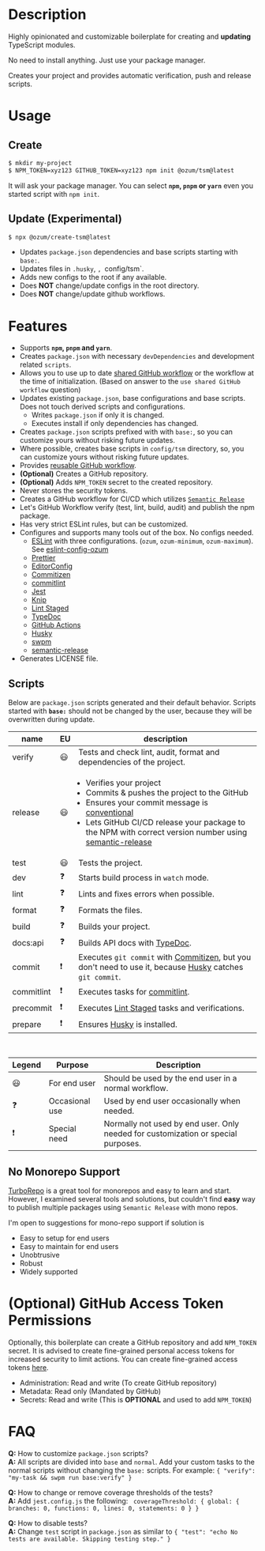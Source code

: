 # Description

Highly opinionated and customizable boilerplate for creating and **updating** TypeScript modules.

No need to install anything. Just use your package manager.

Creates your project and provides automatic verification, push and release scripts.

# Usage

## Create

```sh
$ mkdir my-project
$ NPM_TOKEN=xyz123 GITHUB_TOKEN=xyz123 npm init @ozum/tsm@latest
```

It will ask your package manager. You can select **`npm`, `pnpm` or `yarn`** even you started script with `npm init`.

## Update (Experimental)

```sh
$ npx @ozum/create-tsm@latest
```

- Updates `package.json` dependencies and base scripts starting with `base:`.
- Updates files in `.husky`, `, `config/tsm`.
- Adds new configs to the root if any available.
- Does **NOT** change/update configs in the root directory.
- Does **NOT** change/update github workflows.

# Features

- Supports **`npm`, `pnpm` and `yarn`**.
- Creates `package.json` with necessary `devDependencies` and development related `scripts`.
- Allows you to use up to date [shared GitHub workflow](https://github.com/ozum/create-tsm/blob/main/.github/workflows/base-build-and-test.yml) or the workflow at the time of initialization. (Based on answer to the `use shared GitHub workflow` question)
- Updates existing `package.json`, base configurations and base scripts. Does not touch derived scripts and configurations.
  - Writes `package.json` if only it is changed.
  - Executes install if only dependencies has changed.
- Creates `package.json` scripts prefixed with with `base:`, so you can customize yours without risking future updates.
- Where possible, creates base scripts in `config/tsm` directory, so, you can customize yours without risking future updates.
- Provides [reusable GitHub workflow](https://docs.github.com/en/actions/using-workflows/reusing-workflows).
- **(Optional)** Creates a GitHub repository.
- **(Optional)** Adds `NPM_TOKEN` secret to the created repository.
- Never stores the security tokens.
- Creates a GitHub workflow for CI/CD which utilizes [`Semantic Release`](https://semantic-release.gitbook.io/semantic-release/)
- Let's GitHub Workflow verify (test, lint, build, audit) and publish the npm package.
- Has very strict ESLint rules, but can be customized.
- Configures and supports many tools out of the box. No configs needed.
  - [ESLint](https://eslint.org/) with three configurations. (`ozum`, `ozum-minimum`, `ozum-maximum`). See [eslint-config-ozum](https://www.npmjs.com/package/eslint-config-ozum)
  - [Prettier](https://prettier.io/)
  - [EditorConfig](https://editorconfig.org/)
  - [Commitizen](http://commitizen.github.io/cz-cli/)
  - [commitlint](https://commitlint.js.org/)
  - [Jest](https://jestjs.io/)
  - [Knip](https://github.com/webpro/knip)
  - [Lint Staged](https://github.com/okonet/lint-staged)
  - [TypeDoc](https://typedoc.org/)
  - [GitHub Actions](https://docs.github.com/en/actions)
  - [Husky](https://typicode.github.io/husky/)
  - [swpm](https://github.com/deinsoftware/swpm)
  - [semantic-release](https://semantic-release.gitbook.io/semantic-release)
- Generates LICENSE file.

## Scripts

Below are `package.json` scripts generated and their default behavior. Scripts started with **`base:`** should not be changed by the user, because they will be overwritten during update.

| name       | EU                       | description                                                                                                                                                                                                                                                                                                                                                                      |
| ---------- | ------------------------ | -------------------------------------------------------------------------------------------------------------------------------------------------------------------------------------------------------------------------------------------------------------------------------------------------------------------------------------------------------------------------------- |
| verify     | :smiley:                 | Tests and check lint, audit, format and dependencies of the project.                                                                                                                                                                                                                                                                                                             |
| release    | :smiley:                 | <ul style="padding-left:15px"><li>Verifies your project</li><li>Commits & pushes the project to the GitHub</li><li>Ensures your commit message is [conventional](https://www.conventionalcommits.org/)</li><li>Lets GitHub CI/CD release your package to the NPM with correct version number using [semantic-release](https://semantic-release.gitbook.io/semantic-release)</li> |
| test       | :smiley:                 | Tests the project.                                                                                                                                                                                                                                                                                                                                                               |
| dev        | :question:               | Starts build process in `watch` mode.                                                                                                                                                                                                                                                                                                                                            |
| lint       | :question:               | Lints and fixes errors when possible.                                                                                                                                                                                                                                                                                                                                            |
| format     | :question:               | Formats the files.                                                                                                                                                                                                                                                                                                                                                               |
| build      | :question:               | Builds your project.                                                                                                                                                                                                                                                                                                                                                             |
| docs:api   | :question:               | Builds API docs with [TypeDoc](https://typedoc.org/).                                                                                                                                                                                                                                                                                                                            |
| commit     | :heavy_exclamation_mark: | Executes `git commit` with [Commitizen](http://commitizen.github.io/cz-cli/), but you don't need to use it, because [Husky](https://typicode.github.io/husky/) catches `git commit`.                                                                                                                                                                                             |
| commitlint | :heavy_exclamation_mark: | Executes tasks for [commitlint](https://commitlint.js.org/).                                                                                                                                                                                                                                                                                                                     |
| precommit  | :heavy_exclamation_mark: | Executes [Lint Staged](https://github.com/okonet/lint-staged) tasks and verifications.                                                                                                                                                                                                                                                                                           |
| prepare    | :heavy_exclamation_mark: | Ensures [Husky](https://typicode.github.io/husky/) is installed.                                                                                                                                                                                                                                                                                                                 |

<br/>

| Legend                   | Purpose        | Description                                                                       |
| ------------------------ | -------------- | --------------------------------------------------------------------------------- |
| :smiley:                 | For end user   | Should be used by the end user in a normal workflow.                              |
| :question:               | Occasional use | Used by end user occasionally when needed.                                        |
| :heavy_exclamation_mark: | Special need   | Normally not used by end user. Only needed for customization or special purposes. |

## No Monorepo Support

[TurboRepo](https://turbo.build/repo) is a great tool for monorepos and easy to learn and start. However, I examined several tools and solutions, but couldn't find **easy** way to publish multiple packages using `Semantic Release` with mono repos.

I'm open to suggestions for mono-repo support if solution is

- Easy to setup for end users
- Easy to maintain for end users
- Unobtrusive
- Robust
- Widely supported

# (Optional) GitHub Access Token Permissions

Optionally, this boilerplate can create a GitHub repository and add `NPM_TOKEN` secret. It is advised to create fine-grained personal access tokens for increased security to limit actions. You can create fine-grained access tokens [here](https://github.com/settings/personal-access-tokens/new).

- Administration: Read and write (To create GitHub repository)
- Metadata: Read only (Mandated by GitHub)
- Secrets: Read and write (This is **OPTIONAL** and used to add `NPM_TOKEN`)

# FAQ

**Q:** How to customize `package.json` scripts?<br/>
**A:** All scripts are divided into `base` and `normal`. Add your custom tasks to the normal scripts without changing the `base:` scripts. For example: `{ "verify": "my-task && swpm run base:verify" }`

**Q:** How to change or remove coverage thresholds of the tests?<br/>
**A:** Add `jest.config.js` the following: ` coverageThreshold: { global: { branches: 0, functions: 0, lines: 0, statements: 0 } }`

**Q:** How to disable tests?<br/>
**A:** Change `test` script in `package.json` as similar to `{ "test": "echo No tests are available. Skipping testing step." }`
